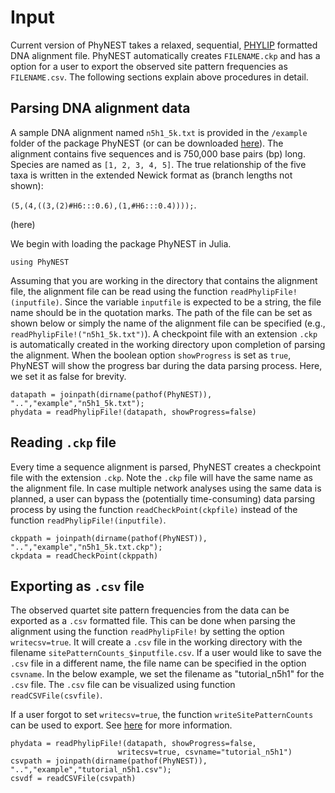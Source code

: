 # Input

Current version of PhyNEST takes a relaxed, sequential, [PHYLIP](https://en.wikipedia.org/wiki/PHYLIP) formatted DNA alignment file. PhyNEST automatically creates `FILENAME.ckp` and has a option for a user to export the observed site pattern frequencies as `FILENAME.csv`. The following sections explain above procedures in detail.

## Parsing DNA alignment data
A sample DNA alignment named `n5h1_5k.txt` is provided in the `/example` folder of the package PhyNEST (or can be downloaded [here](https://github.com/sungsik-kong/PhyNE.jl/blob/main/example/n5h1_5k.txt)). The alignment contains five sequences and is 750,000 base pairs (bp) long. Species are named as `[1, 2, 3, 4, 5]`. The true relationship of the five taxa is written in the extended Newick format as (branch lengths not shown): 

`(5,(4,((3,(2)#H6:::0.6),(1,#H6:::0.4))));`.

(here) 

We begin with loading the package PhyNEST in Julia.
```@example input
using PhyNEST
```

Assuming that you are working in the directory that contains the alignment file, the alignment file can be read using the function `readPhylipFile!(inputfile)`. Since the variable `inputfile` is expected to be a string, the file name should be in the quotation marks. The path of the file can be set as shown below or simply the name of the alignment file can be specified (e.g., `readPhylipFile!("n5h1_5k.txt")`). A checkpoint file with an extension `.ckp` is automatically created in the working directory upon completion of parsing the alignment. When the boolean option `showProgress` is set as `true`, PhyNEST will show the progress bar during the data parsing process. Here, we set it as false for brevity.

```@repl input
datapath = joinpath(dirname(pathof(PhyNEST)), "..","example","n5h1_5k.txt");
phydata = readPhylipFile!(datapath, showProgress=false)
```

## Reading `.ckp` file
Every time a sequence alignment is parsed, PhyNEST creates a checkpoint file with the extension `.ckp`. Note the `.ckp` file will have the same name as the alignment file. In case multiple network analyses using the same data is planned, a user can bypass the (potentially time-consuming) data parsing process by using the function `readCheckPoint(ckpfile)` instead of the function `readPhylipFile!(inputfile)`. 
```@repl input
ckppath = joinpath(dirname(pathof(PhyNEST)), "..","example","n5h1_5k.txt.ckp");
ckpdata = readCheckPoint(ckppath)
```

## Exporting as `.csv` file
The observed quartet site pattern frequencies from the data can be exported as a `.csv` formatted file. This can be done when parsing the alignment using the function `readPhylipFile!` by setting the option `writecsv=true`. It will create a `.csv` file in the working directory with the filename `sitePatternCounts_$inputfile.csv`. If a user would like to save the `.csv` file in a different name, the file name can be specified in the option `csvname`. In the below example, we set the filename as "tutorial_n5h1" for the `.csv` file. The `.csv` file can be visualized using function `readCSVFile(csvfile)`. 

If a user forgot to set `writecsv=true`, the function `writeSitePatternCounts` can be used to export. See [here](https://sungsik-kong.github.io/PhyNE.jl/dev/#PhyNE.writeSitePatternCounts) for more information.
```@repl input
phydata = readPhylipFile!(datapath, showProgress=false,
                        writecsv=true, csvname="tutorial_n5h1")
csvpath = joinpath(dirname(pathof(PhyNEST)), "..","example","tutorial_n5h1.csv");
csvdf = readCSVFile(csvpath)
```
